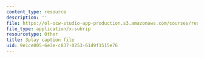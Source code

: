 ```yaml
---
content_type: resource
description: ''
file: https://ol-ocw-studio-app-production.s3.amazonaws.com/courses/res-10-s95-physics-of-covid-19-transmission-fall-2020/9e1ce0056e3ec837025361d9f1515e76_Oh8aK-0N-9M.srt
file_type: application/x-subrip
resourcetype: Other
title: 3play caption file
uid: 9e1ce005-6e3e-c837-0253-61d9f1515e76
---
```

